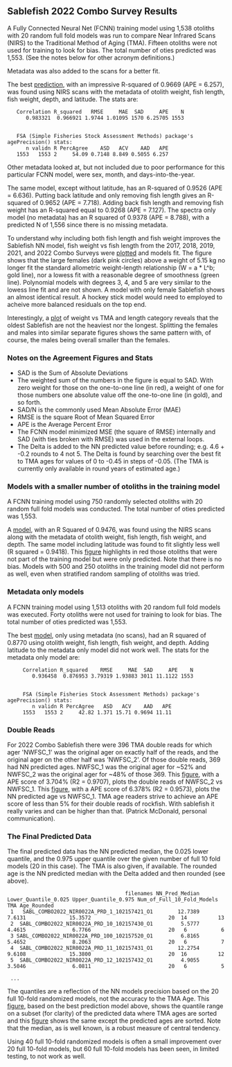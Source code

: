 ## Sablefish 2022 Combo Survey Results ##
A Fully Connected Neural Net (FCNN) training model using 1,538 otoliths with 20 random full fold models was run to compare Near Infrared Scans (NIRS) to the Traditional Method of Aging (TMA).  Fifteen otoliths were not used for training to look for bias. The total number of oties predicted was 1,553. (See the notes below for other acronym definitions.)

Metadata was also added to the scans for a better fit.  

The best [prediction](/Sablefish_2022_Combo_Survey_Results_DRAFT/Figures/Sable_2022_Combo_Scans_Otie_Wgt_Fish_Len_Weight_Depth_Lat_Agreement_Fig.png), with an impressive R-squared of 0.9669 (APE = 6.257), was found using NIRS scans with the metadata of otolith weight, fish length, fish weight, depth, and latitude. 
The stats are:

       Correlation R_squared   RMSE     MAE  SAD     APE    N
          0.983321  0.966921 1.9744 1.01095 1570 6.25705 1553
     
     
       FSA (Simple Fisheries Stock Assessment Methods) package's agePrecision() stats:     
          n validn R PercAgree    ASD   ACV    AAD   APE
       1553   1553 2     54.09 0.7148 8.849 0.5055 6.257

Other metadata looked at, but not included due to poor performance for this particular FCNN model, were sex, month, and days-into-the-year. 

The same model, except without latitude, has an R-squared of 0.9526 (APE = 6.636). Putting back latitude and only removing fish length gives an R-squared of 0.9652 (APE = 7.718). Adding back fish length and removing fish weight has an R-squared equal to 0.9268 (APE = 7.127). The spectra only model (no metadata) has an R squared of 0.9378 (APE = 8.788), with a predicted N of 1,556 since there is no missing metadata.  

To understand why including both fish length and fish weight improves the Sablefish NN model, fish weight vs fish length from the 2017, 2018, 2019, 2021, and 2022 Combo Surveys were [plotted](/Sablefish_2022_Combo_Survey_Results_DRAFT/Figures/Sablefish_2017_18_19_21_22_Combo_Survey_Weight_vs_Length.png) and models fit. The figure shows that the large females (dark pink circles) above a weight of 5.15 kg no longer fit the standard allometric weight-length relationship (W = a * L^b; gold line), nor a lowess fit with a reasonable degree of smoothness (green line).  Polynomial models with degrees 3, 4, and 5 are very similar to the lowess line fit and are not shown.  A model with only female Sablefish shows an almost identical result. A hockey stick model would need to employed to acheive more balanced residuals on the top end.

Interestingly, a [plot](/Sablefish_2022_Combo_Survey_Results_DRAFT/Figures/Sablefish_2017_18_19_21_22_Combo_Survey_Weight_by_TMA_and_Len_Category.png) of weight vs TMA and length category reveals that the oldest Sablefish are not the heaviest nor the longest. Splitting the females and males into similar separate figures shows the same pattern with, of course, the males being overall smaller than the females.

### Notes on the Agreement Figures and Stats
- SAD is the Sum of Absolute Deviations
- The weighted sum of the numbers in the figure is equal to SAD. With zero weight for those on the one-to-one line (in red), a weight of one for those numbers one absolute value off the one-to-one line (in gold), and so forth.
- SAD/N is the commonly used Mean Absolute Error (MAE)
- RMSE is the square Root of Mean Squared Error
- APE is the Average Percent Error
- The FCNN model minimized MSE (the square of RMSE) internally and SAD (with ties broken with RMSE) was used in the external loops.
- The Delta is added to the NN predicted value before rounding; e.g. 4.6 + -0.2 rounds to 4 not 5. The Delta is found by searching over the best fit to TMA ages for values of 0 to -0.45 in steps of -0.05. (The TMA is currently only available in round years of estimated age.)

### Models with a smaller number of otoliths in the training model 
A FCNN training model using 750 randomly selected otoliths with 20 random full fold models was conducted. The total number of oties predicted was 1,553.

A [model](/Sablefish_2022_Combo_Survey_Results_DRAFT/Figures/Sable_2022_Combo_Scans_Otie_Wgt_Fish_Len_Weight_Depth_750N_Agreement_Fig.png), with an R Squared of 0.9476, was found using the NIRS scans along with the metadata of otolith weight, fish length, fish weight, and depth. The same model including latitude was found to fit slightly less well (R squared = 0.9418). This [figure](/Sablefish_2022_Combo_Survey_Results_DRAFT/Figures/TMA_minus_NN_Age_Rounded_vs_TMA_Jittered_Left_Out_Oties_Highlighted_750N.png) highlights in red those otoliths that were not part of the training model but were only predicted.  Note that there is no bias. Models with 500 and 250 otoliths in the training model did not perform as well, even when stratified random sampling of otoliths was tried.


### Metadata only models
A FCNN training model using 1,513 otoliths with 20 random full fold models was executed.  Forty otoliths were not used for training to look for bias. The total number of oties predicted was 1,553.

The best [model](/Sablefish_2022_Combo_Survey_Results_DRAFT/Figures/Sable_2022_Combo_Otie_Wgt_Fish_Len_Weight_Depth_Metadata_Only_Agreement_Fig.png), only using metadata (no scans), had an R squared of 0.8770 using otolith weight, fish length, fish weight, and depth. Adding latitude to the metadata only model did not work well. The stats for the metadata only model are:


         Correlation R_squared    RMSE     MAE  SAD     APE    N
            0.936458  0.876953 3.79319 1.93883 3011 11.1122 1553
       
       
         FSA (Simple Fisheries Stock Assessment Methods) package's agePrecision() stats:       
            n validn R PercAgree   ASD   ACV    AAD   APE
         1553   1553 2     42.82 1.371 15.71 0.9694 11.11

### Double Reads
For 2022 Combo Sablefish there were 396 TMA double reads for which ager 'NWFSC_1' was the original ager on exactly half of the reads, and the original ager on the other half was 'NWFSC_2'.  Of those double reads, 369 had NN predicted ages. NWFSC_1 was the original ager for ~52% and NWFSC_2 was the original ager for ~48% of those 369. This [figure](/Sablefish_2022_Combo_Survey_Results_DRAFT/Figures/Sable_2022_Combo_Double_Rds_NWFSC_1_vs_NWFSC_2.png), with a APE score of 3.704% (R2 = 0.9707), plots the double reads of NWFSC_2 vs NWFSC_1. This [figure](/Sablefish_2022_Combo_Survey_Results_DRAFT/Figures/Sable_2022_Combo_Double_Rds_NWFSC_1_vs_NN_Pred_Rd.png), with a APE score of 6.378% (R2 = 0.9573), plots the NN predicted age vs NWFSC_1. TMA age readers strive to achieve an APE score of less than 5% for their double reads of rockfish. With sablefish it really varies and can be higher than that. (Patrick McDonald, personal communication).

### The Final Predicted Data

The final predicted data has the NN predicted median, the 0.025 lower quantile, and the 0.975 upper quantile over the given number of full 10 fold models (20 in this case). The TMA is also given, if available. The rounded age is the NN predicted median with the Delta added and then rounded (see above).

                                          filenames NN_Pred_Median Lower_Quantile_0.025 Upper_Quantile_0.975 Num_of_Full_10_Fold_Models TMA Age_Rounded
     1   SABL_COMBO2022_NIR0022A_PRD_1_102157421_O1        12.7389               7.6131              15.3572                         20  14          13
     2  SABL_COMBO2022_NIR0022A_PRD_10_102157430_O1         5.5777               4.4615               6.7766                         20   6           6
     3 SABL_COMBO2022_NIR0022A_PRD_100_102157520_O1         6.8165               5.4652               8.2063                         20   6           7
     4  SABL_COMBO2022_NIR0022A_PRD_11_102157431_O1        12.2754               9.6108              15.3800                         20  16          12
     5  SABL_COMBO2022_NIR0022A_PRD_12_102157432_O1         4.9055               3.5046               6.0811                         20   6           5
     
     ...

The quantiles are a reflection of the NN models precision based on the 20 full 10-fold randomized models, not the accuracy to the TMA Age.  This [figure](/Sablefish_2022_Combo_Survey_Results_DRAFT/Figures/Sable_2022_Combo_Scans_Otie_Wgt_Fish_Len_Weight_Depth_Lat_TMA_Sorted_Subset.png), based on the best prediction model above, 
shows the quantile range on a subset (for clarity) of the predicted data where TMA ages are sorted and this [figure](/Sablefish_2022_Combo_Survey_Results_DRAFT/Figures/Sable_2022_Combo_Scans_Otie_Wgt_Fish_Len_Weight_Depth_Lat_Predicted_Ages_Sorted_Subset.png) shows the same except the predicted ages are sorted. Note that the median, as is well known, is a robust measure of central tendency. 

Using 40 full 10-fold randomized models is often a small improvement over 20 full 10-fold models, but 60 full 10-fold models has been seen, in limited testing, to not work as well.
     

















